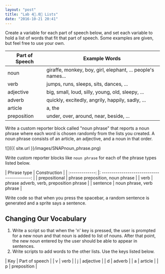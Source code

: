 ```yaml
---
layout: "post"
title: "Lab 4⃣.0⃣ Lists"
date: "2016-10-21 20:41"
---
```


Create a variable for each part of speech below, and set each variable to hold a list of words that fit that part of speech. Some examples are given, but feel free to use your own.

| Part of Speech | Example Words                                    |
| ------------- | ------------------------------------------------ |
| noun          | giraffe, monkey, boy, girl, elephant, ... people's names...       |
| verb          | jumps, runs, sleeps, sits, dances, ...           |
| adjective     | big, small, loud, silly, young, old, sleepy, ... |
| adverb        | quickly, excitedly, angrily, happily, sadly, ... |
| article      | a, the                                           |
| preposition   | under, over, around, near, beside, ...           |

Write a custom reporter block called "noun
phrase" that reports a noun phrase where each word is chosen randomly from the lists you created. A noun phrase consists of an article, an adjective, and a noun in that order.

![]({{ site.url }}/images/SNAPnoun_phrase.png)

Write custom reporter blocks like `noun phrase` for each of the phrase types listed below.

| Phrase type | Construction |
| :-------------: |: ------------------------------------------: |
| prepositional | phrase preposition, noun phrase |
| verb | phrase adverb, verb, preposition phrase |
| sentence | noun phrase, verb phrase |

Write code so that when you press the spacebar, a random sentence is generated and a sprite says a sentence.

## Changing Our Vocabulary
1. Write a script so that when the 'n' key is pressed, the user is prompted for a new noun and that noun is added to list of nouns. After that point, the new noun entered by the user should be able to appear in sentences.
2. Write scripts to add words to the other lists. Use the keys listed below.


| Key |  Part of speech |
| v |  verb |
| j |  adjective |
| d |  adverb |
| a |  article |
| p |  preposition |
